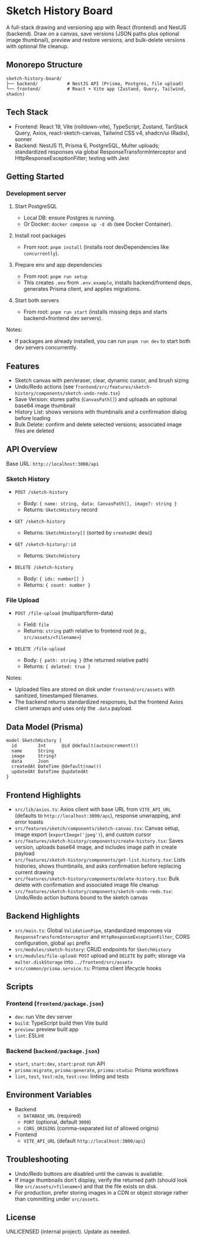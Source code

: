 # Sketch History Board

A full-stack drawing and versioning app with React (frontend) and NestJS (backend). Draw on a canvas, save versions (JSON paths plus optional image thumbnail), preview and restore versions, and bulk-delete versions with optional file cleanup.

## Monorepo Structure

```
sketch-history-board/
├── backend/           # NestJS API (Prisma, Postgres, file upload)
└── frontend/          # React + Vite app (Zustand, Query, Tailwind, shadcn)
```

## Tech Stack

- Frontend: React 19, Vite (rolldown-vite), TypeScript, Zustand, TanStack Query, Axios, react-sketch-canvas, Tailwind CSS v4, shadcn/ui (Radix), sonner
- Backend: NestJS 11, Prisma 6, PostgreSQL, Multer uploads; standardized responses via global ResponseTransformInterceptor and HttpResponseExceptionFilter; testing with Jest

## Getting Started

### Development server

1) Start PostgreSQL
   - Local DB: ensure Postgres is running.
   - Or Docker: `docker compose up -d db` (see Docker Container).

2) Install root packages
   - From root: `pnpm install` (installs root devDependencies like `concurrently`).

3) Prepare env and app dependencies
   - From root: `pnpm run setup`
   - This creates `.env` from `.env.example`, installs backend/frontend deps, generates Prisma client, and applies migrations.

4) Start both servers
   - From root: `pnpm run start` (installs missing deps and starts backend+frontend dev servers).

Notes:
- If packages are already installed, you can run `pnpm run dev` to start both dev servers concurrently.

 

## Features

- Sketch canvas with pen/eraser, clear, dynamic cursor, and brush sizing
- Undo/Redo actions (see `frontend/src/features/sketch-history/components/sketch-undo-redo.tsx`)
- Save Version: stores paths (`CanvasPath[]`) and uploads an optional base64 image thumbnail
- History List: shows versions with thumbnails and a confirmation dialog before loading
- Bulk Delete: confirm and delete selected versions; associated image files are deleted

## API Overview

Base URL: `http://localhost:3000/api`

### Sketch History

- `POST /sketch-history`

  - Body: `{ name: string, data: CanvasPath[], image?: string }`
  - Returns: `SketchHistory` record

- `GET /sketch-history`

  - Returns: `SketchHistory[]` (sorted by `createdAt` desc)

- `GET /sketch-history/:id`

  - Returns: `SketchHistory`

- `DELETE /sketch-history`
  - Body: `{ ids: number[] }`
  - Returns: `{ count: number }`

### File Upload

- `POST /file-upload` (multipart/form-data)

  - Field: `file`
  - Returns: `string` path relative to frontend root (e.g., `src/assets/<filename>`)

- `DELETE /file-upload`
  - Body: `{ path: string }` (the returned relative path)
  - Returns: `{ deleted: true }`

Notes:

- Uploaded files are stored on disk under `frontend/src/assets` with sanitized, timestamped filenames.
- The backend returns standardized responses, but the frontend Axios client unwraps and uses only the `.data` payload.

## Data Model (Prisma)

```prisma
model SketchHistory {
  id        Int      @id @default(autoincrement())
  name      String
  image     String?
  data      Json
  createdAt DateTime @default(now())
  updatedAt DateTime @updatedAt
}
```

## Frontend Highlights

- `src/lib/axios.ts`: Axios client with base URL from `VITE_API_URL` (defaults to `http://localhost:3000/api`), response unwrapping, and error toasts
- `src/features/sketch/components/sketch-canvas.tsx`: Canvas setup, image export (`exportImage('jpeg')`), and custom cursor
- `src/features/sketch-history/components/create-history.tsx`: Saves version, uploads base64 image, and includes image path in create payload
- `src/features/sketch-history/components/get-list.history.tsx`: Lists histories, shows thumbnails, and asks confirmation before replacing current drawing
- `src/features/sketch-history/components/delete-history.tsx`: Bulk delete with confirmation and associated image file cleanup
- `src/features/sketch-history/components/sketch-undo-redo.tsx`: Undo/Redo action buttons bound to the sketch canvas

## Backend Highlights

- `src/main.ts`: Global `ValidationPipe`, standardized responses via `ResponseTransformInterceptor` and `HttpResponseExceptionFilter`, CORS configuration, global `api` prefix
- `src/modules/sketch-history`: CRUD endpoints for `SketchHistory`
- `src/modules/file-upload`: `POST` upload and `DELETE` by path; storage via `multer.diskStorage` into `../frontend/src/assets`
- `src/common/prisma.service.ts`: Prisma client lifecycle hooks

## Scripts

### Frontend (`frontend/package.json`)

- `dev`: run Vite dev server
- `build`: TypeScript build then Vite build
- `preview`: preview built app
- `lint`: ESLint

### Backend (`backend/package.json`)

- `start`, `start:dev`, `start:prod`: run API
- `prisma:migrate`, `prisma:generate`, `prisma:studio`: Prisma workflows
- `lint`, `test`, `test:e2e`, `test:cov`: linting and tests

## Environment Variables

- Backend
  - `DATABASE_URL` (required)
  - `PORT` (optional, default `3000`)
  - `CORS_ORIGINS` (comma-separated list of allowed origins)
- Frontend
  - `VITE_API_URL` (default `http://localhost:3000/api`)

## Troubleshooting

- Undo/Redo buttons are disabled until the canvas is available.
- If image thumbnails don’t display, verify the returned path (should look like `src/assets/<filename>`) and that the file exists on disk.
- For production, prefer storing images in a CDN or object storage rather than committing under `src/assets`.

## License

UNLICENSED (internal project). Update as needed.
